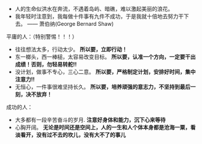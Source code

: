 - 人的生命似洪水在奔流，不遇着岛屿、暗礁，难以激起美丽的浪花。
- 我年轻时注意到，我每做十件事有九件不成功，于是我就十倍地去努力干下去。 —— 萧伯纳(George Bernard Shaw)

平庸的人：（特别警惕！！！）
- 往往想法太多，行动太少。 **所以要，立即行动！**
- 东一榔头，西一棒槌，太容易改变目标。   **所以要，认准一个方向，一定要干出成绩！否则，勿轻易转舵!!**
- 没计划，做事不专心，三心二意。              **所以要，严格制定计划，安排好时间，集中注意力!!**
- 无恒心，一件事很难坚持长久。                **所以要，培养顽强的意志力，不坚持到最后一刻，决不放弃！**

成功的人：
- 大多都有一段辛苦奋斗的岁月.      **注意好身体和能力，沉下心来等待**
- 心胸开阔。            **无论是时间还是空间上，人的一生和人个体本身都是沧海一粟，看淡看开，没有过不去的坎儿，没有大不了的事儿**

